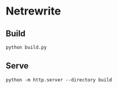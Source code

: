 # Netrewrite

## Build

```
python build.py
```


## Serve

```
python -m http.server --directory build
```